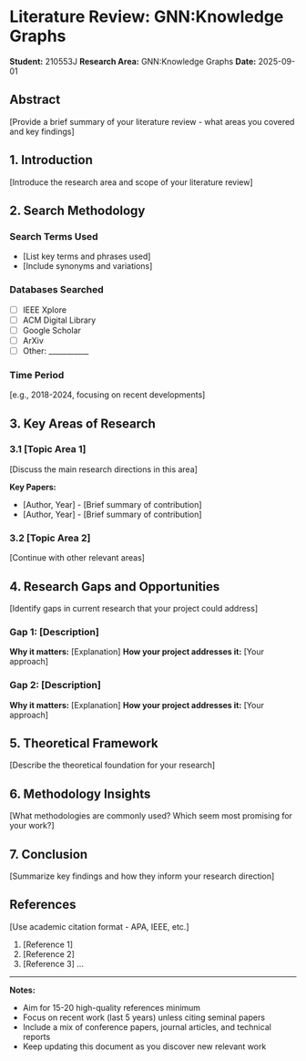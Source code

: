 # Literature Review: GNN:Knowledge Graphs

**Student:** 210553J
**Research Area:** GNN:Knowledge Graphs
**Date:** 2025-09-01

## Abstract

[Provide a brief summary of your literature review - what areas you covered and key findings]

## 1. Introduction

[Introduce the research area and scope of your literature review]

## 2. Search Methodology

### Search Terms Used
- [List key terms and phrases used]
- [Include synonyms and variations]

### Databases Searched
- [ ] IEEE Xplore
- [ ] ACM Digital Library
- [ ] Google Scholar
- [ ] ArXiv
- [ ] Other: ___________

### Time Period
[e.g., 2018-2024, focusing on recent developments]

## 3. Key Areas of Research

### 3.1 [Topic Area 1]
[Discuss the main research directions in this area]

**Key Papers:**
- [Author, Year] - [Brief summary of contribution]
- [Author, Year] - [Brief summary of contribution]

### 3.2 [Topic Area 2]
[Continue with other relevant areas]

## 4. Research Gaps and Opportunities

[Identify gaps in current research that your project could address]

### Gap 1: [Description]
**Why it matters:** [Explanation]
**How your project addresses it:** [Your approach]

### Gap 2: [Description]
**Why it matters:** [Explanation]
**How your project addresses it:** [Your approach]

## 5. Theoretical Framework

[Describe the theoretical foundation for your research]

## 6. Methodology Insights

[What methodologies are commonly used? Which seem most promising for your work?]

## 7. Conclusion

[Summarize key findings and how they inform your research direction]

## References

[Use academic citation format - APA, IEEE, etc.]

1. [Reference 1]
2. [Reference 2]
3. [Reference 3]
...

---

**Notes:**
- Aim for 15-20 high-quality references minimum
- Focus on recent work (last 5 years) unless citing seminal papers
- Include a mix of conference papers, journal articles, and technical reports
- Keep updating this document as you discover new relevant work